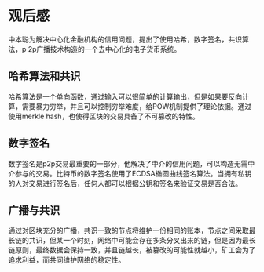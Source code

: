 # 观后感
中本聪为解决中心化金融机构的信用问题，提出了使用哈希，数字签名，共识算法，p
2p广播技术构造的一个去中心化的电子货币系统。

## 哈希算法和共识
哈希算法是一个单向函数，通过输入可以很简单的计算输出，但是如果要反向计算，需要暴力穷举，并且可以控制穷举难度，给POW机制提供了理论依据。通过使用merkle hash，也使得区块的交易具备了不可篡改的特性。

## 数字签名
数字签名是p2p交易最重要的一部分，他解决了中介的信用问题，可以构造无需中介参与的交易。比特币的数字签名使用了ECDSA椭圆曲线签名算法。当拥有私钥的人对交易进行签名后，任何人都可以根据公钥和签名来验证交易是否合法。

## 广播与共识
通过对区块充分的广播，共识一致的节点将维护一份相同的账本，节点之间采取最长链的共识，但某一个时刻，网络中可能会存在多条分叉出来的链，但是因为最长链原则，最终数据会保持一致，并且链越长，被篡改的可能性就越小，矿工会为了追求利益，而共同维护网络的稳定性。